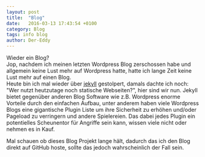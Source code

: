 ```yaml
---
layout: post
title:  "Blog"
date:   2016-03-13 17:43:54 +0100
category: Blog
tags: info blog
author: Der-Eddy
---
```

Wieder ein Blog?  
Jop, nachdem ich meinen letzten Wordpress Blog zerschossen habe und allgemein keine Lust mehr auf Wordpress hatte, hatte ich lange Zeit keine Lust mehr auf einen Blog.  
Heute bin ich mal wieder über [jekyll](https://jekyllrb.com/) gestolpert, damals dachte ich noch: "Wer nutzt heutzutage noch statische Webseiten?", hier sind wir nun. Jekyll bietet gegenüber anderen Blog Software wie z.B. Wordpress enorme Vorteile durch den einfachen Aufbau, unter anderem haben viele Wordpress Blogs eine gigantische Plugin Liste um ihre Sicherheit zu erhöhen und/oder Pageload zu verringern und andere Spielereien. Das dabei jedes Plugin ein potentielles Scheunentor für Angriffe sein kann, wissen viele nicht oder nehmen es in Kauf.

Mal schauen ob dieses Blog Projekt lange hält, dadurch das ich den Blog direkt auf GitHub hoste, sollte das jedoch wahrscheinlich der Fall sein.
